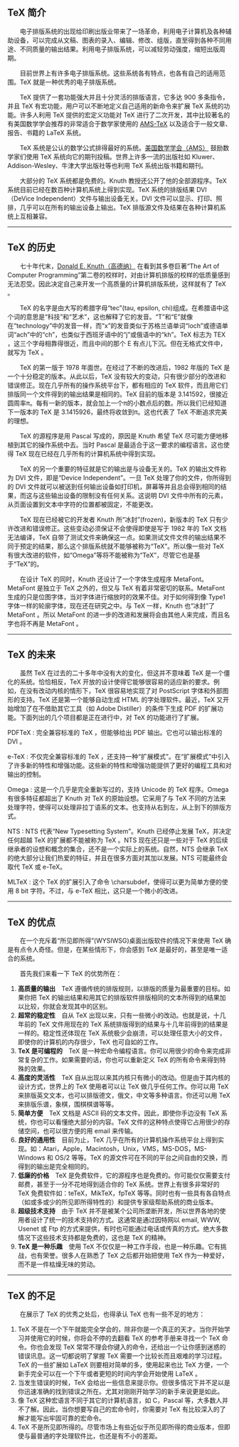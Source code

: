 ## TeX 简介

　　电子排版系统的出现给印刷出版业带来了一场革命，利用电子计算机及各种辅助设备，可以完成从文稿、图表的录入、编辑、修改、组版，直至得到各种不同用途、不同质量的输出结果。利用电子排版系统，可以减轻劳动强度，缩短出版周期。

　　目前世界上有许多电子排版系统。这些系统各有特点，也各有自己的适用范围。TeX 就是一种优秀的电子排版系统。

　　TeX 提供了一套功能强大并且十分灵活的排版语言，它多达 900 多条指令，并且 TeX 有宏功能，用户可以不断地定义自己适用的新命令来扩展 TeX 系统的功能。许多人利用 TeX 提供的宏定义功能对 TeX 进行了二次开发，其中比较著名的有美国数学学会推荐的非常适合于数学家使用的 [AMS-TeX](./AMSTeX.md) 以及适合于一般文章、报告、书籍的 LaTeX 系统。

　　TeX 系统是公认的数学公式排得最好的系统。[美国数学学会（AMS）](http://www.ams.org) 鼓励数学家们使用 TeX 系统向它的期刊投稿。世界上许多一流的出版社如 Kluwer、Addison-Wesley、牛津大学出版社等也利用 TeX 系统出版书籍和期刊。

　　大部分的 TeX 系统都是免费的。Knuth 教授还公开了他的全部源程序。TeX 系统目前已经在数百种计算机系统上得到实现。TeX 系统的排版结果 DVI（DeVice Independent）文件与输出设备无关。DVI 文件可以显示、打印、照排，几乎可以在所有的输出设备上输出。TeX 排版源文件及结果在各种计算机系统上互相兼容。

---
## TeX 的历史

　　七十年代末，[Donald E. Knuth（高德纳）](http://www-cs-faculty.stanford.edu/~knuth/) 在看到其多卷巨著“The Art of Computer Programming”第二卷的校样时，对由计算机排版的校样的低质量感到无法忍受。因此决定自己来开发一个高质量的计算机排版系统，这样就有了 TeX 。

　　TeX 的名字是由大写的希腊字母“tec”(tau, epsilon, chi)组成。在希腊语中这个词的意思是“科技”和“艺术”，这也解释了它的发音。“T”和“E”就像在“technology”中的发音一样，而“x”的发音类似于苏格兰语单词“loch”或德语单词“ach”中的“ch”，也类似于西班牙语中的“j”或俄语中的“kh”。TeX 标志为 TEX ，这三个字母相靠得很近，而且中间的那个 E 有点儿下沉。但在无格式文件中，就写为 TeX 。

　　TeX 的第一版于 1978 年面世。在经过了不断的改进后，1982 年版的 TeX 是一个十分稳定的版本。从此以后，TeX 没有较大的变动，只有很少部分的改进和错误修正。现在几乎所有的操作系统平台下，都有相应的 TeX 软件，而且用它们排版同一个文件得到的输出结果是相同的。TeX 目前的版本是 3.141592，很接近圆周率π。每有一新的版本，就会加上一个π的小数点后的数。所以我们已经知道下一版本的 TeX 是 3.1415926，最终将收敛到π。这也代表了 TeX 不断追求完美的理想。

　　TeX 的源程序是用 Pascal 写成的，原因是 Knuth 希望 TeX 尽可能方便地移植到其它的操作系统中去。当时 Pascal 是最适合于这一要求的编程语言。这也使得 TeX 现在已经在几乎所有的计算机系统中得到实现。

　　TeX 的另一个重要的特征就是它的输出是与设备无关的。TeX 的输出文件称为 DVI 文件，即是“Device Independent”。一旦 TeX 处理了你的文件，你所得到的 DVI 文件就可以被送到任何输出设备如打印机，屏幕等并且总会得到相同的结果，而这与这些输出设备的限制没有任何关系。这说明 DVI 文件中所有的元素，从页面设置到文本中字符的位置都被固定，不能更改。

　　TeX 现在已经被它的开发者 Knuth 所“冰封”(frozen)，新版本的 TeX 只有少许改进和错误修正。这些变动必须保证不会使得即使是写于 1982 年的 TeX 文档无法编译，TeX 自带了测试文件来确保这一点。如果测试文件文件的输出结果不同于预定的结果，那么这个排版系统就不能够被称为“TeX”。所以像一些对 TeX 有很大改进的软件，如“Omega”等将不能被称为“TeX”，尽管它也是基于“TeX”的。

　　在设计 TeX 的同时，Knuth 还设计了一个字体生成程序 MetaFont。MetaFont 是独立于 TeX 之外的，但又与 TeX 有着非常密切的联系。MetaFont 生成的只是位图字体，当对字体进行缩放时的效果不佳。对于如何得到像 Type1 字体一样的轮廓字体，现在还在研究之中。与 TeX 一样，Knuth 也“冰封”了 MetaFont 。所以 MetaFont 的进一步的改进和发展将会由其他人来完成，而且名字也将不再是 MetaFont 。

----
## TeX 的未来

　　虽然 TeX 在过去的二十多年中没有大的变化，但这并不意味着 TeX 是一个僵化的系统。恰恰相反，TeX 开放的设计使得它能够很容易的适应新的要求。例如，在没有改动内核的情形下，TeX 很容易地实现了对 PostScript 字体和外部图形的支持。TeX 还是第一个能够自动生成 HTML 的字处理软件。最近，TeX 又开始增加了在不借助其它工具（如 Adobe Distiller）的条件下生成 PDF 的扩展功能。下面列出的几个项目都是正在进行中，对 TeX 的功能进行了扩展。

PDFTeX
: 完全兼容标准的 TeX ，但能够给出 PDF 输出。它也可以输出标准的 DVI 。 

e-TeX
: 不仅完全兼容标准的 TeX ，还支持一种“扩展模式”。在“扩展模式”中引入了许多新的特性和增强功能。这些新的特性和增强功能提供了更好的编程工具和对输出的控制。 

Omega
: 这是一个几乎是完全重新写过的，支持 Unicode 的 TeX 程序。Omega 有很多特征都超出了 Knuth 对 TeX 的原始设想。它采用了与 TeX 不同的方法来处理字符，使得可以处理非拉丁语系的文本。也支持从右到左，从上到下的排版方式。 

NTS
: NTS 代表“New Typesetting System”。Knuth 已经停止发展 TeX，并决定任何超越 TeX 的扩展都不能被称为 TeX 。NTS 现在还只是一些对于 TeX 的后续继承者的设想和概念的集合，还不是一个实际上的系统。自然，NTS 会继承 TeX 的绝大部分让我们热爱的特征，并且在很多方面对其加以发展。NTS 可能最终会取代 TeX 或 e-TeX。 

MLTeX
: 这个 TeX 的扩展引入了命令 \charsubdef，使得可以更为简单方便的使用 8 bit 字符。不过，与 e-TeX 相比，这只是一个微小的改进。 

----
## TeX 的优点

　　在一个充斥着“所见即所得”(WYSIWSG)桌面出版软件的情况下来使用 TeX 确是有点令人奇怪。但是，在某些情形下，你会感到 TeX 是最好的，甚至是唯一适合的系统。

　　首先我们来看一下 TeX 的优势所在：

1. **高质量的输出**　TeX 遵循传统的排版规则，以排版的质量为最重要的目标。如果你把 TeX 的输出结果和用其它的排版软件排版相同的文本所得到的结果加以比较，你就会发现其中的区别。 
1. **超常的稳定性**　自从 TeX 出现以来，只有一些微小的改动。也就是说，十几年前的 TeX 文件用现在的 TeX 系统排版得到的结果与十几年前得到的结果是一样的。稳定性还体现在 TeX 系统极少会崩溃，可以处理任意大小的文件，即使你的计算机的内存很少，TeX 也可自如的工作。 
1. **TeX 是可编程的**　TeX 是一种宏命令编程语言。你可以用很少的命令来完成非常复杂的工作。如果需要的话，你也可以重新定义 TeX 的所有命令来得到特殊的效果。 
1. **高度的灵活性**　TeX 自从出现以来其内核只有微小的改动。但是由于其内核的设计方式，世界上的 TeX 使用者可以让 TeX 做几乎任何工作。你可以用 TeX 来排版英文文本，也可以排版德文，俄文，中文等多种语言。你还可以用 TeX 来排版乐谱，象棋，围棋棋谱等等。 
1. **简单方便**　TeX 文档是 ASCII 码的文本文件。因此，即使你手边没有 TeX 系统，你也可以看懂绝大部分的内容。TeX 文件的这种特点使得它占用很少的存储空间，也可以很方便的用 email 来传输。 
1. **良好的通用性**　目前为止，TeX 几乎在所有的计算机操作系统平台上得到实现。如：Atari，Apple，Macintosh，Unix，VMS，MS-DOS，MS-Windows 和 OS/2 等等。TeX 的源文件可在不同的平台之间自由的交换，而得到的输出是完全相同的。 
1. **低廉的价格**　TeX 是免费软件，它的源程序也是免费的。你可能仅仅需要支付邮费，甚至于一分不花地得到适合你的 TeX 系统。世界上有很多非常好的 TeX 免费软件如：teTeX，MikTeX，fpTeX 等等。同时也有一些具有各自特点（如或多或少的所见即所得特性的）和提供专家级帮助系统的商业版本。 
1. **超级技术支持**　由于 TeX 并不是被某个公司所垄断开发，所以世界各地的使用者设计了统一的技术支持的方式。这通常是通过因特网以 email, WWW, Usenet 或 Ftp 的方式来提供，有时也可能通过电话或传真的方式。绝大多数情况下这些技术支持都是免费的，这也是 TeX 的精神。 
1. **TeX 是一种乐趣**　使用 TeX 不仅仅是一种工作手段，也是一种乐趣。它有挑战，也有荣誉。很多人在熟悉了 TeX 之后都开始把使用 TeX 作为一种爱好，而不是一件枯燥无味的劳动。 

----
## TeX 的不足

　　在展示了 TeX 的优秀之处后，也得承认 TeX 也有一些不足的地方：

1. TeX 不是在一个下午就能完全学会的，除非你是一个真正的天才。当你开始学习并使用它的时候，你将会不停的去翻看 TeX 的参考手册来寻找一个 TeX 命令。你也会发现 TeX 常常不理会你键入的命令，还给出一个让你感到迷惑的错误讯息。这一切都说明了掌握 TeX 需要一个比较长而且艰难的学习过程。TeX 的一些扩展如 LaTeX 则要相对简单的多，使用起来也比 TeX 方便，一个新手完全可以在一个下午或者更短的时间内学会开始使用 LaTeX 。
1. 当发生错误的时候，TeX 会给出一些信息来提示你。但很多情况下并不足以是你迅速准确的找到错误之所在。尤其对刚刚开始学习的新手来说更是如此。 
1. 像 TeX 这种宏语言不同于其它的计算机语言，如 C，Pascal 等，大多数人并不了解。因此，当你想要写自己的宏命令时，你需要对 TeX 有比较深入的了解才能写出牢固可靠的宏命令。 
1. TeX 不是所见即所得的。尽管市场上有些近似于所见即所得的商业版本，但即使与最普通的字处理软件比，也还是有不小的差距。 
